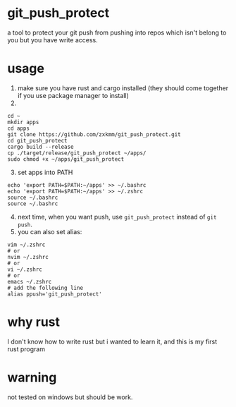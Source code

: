 # git_push_protect
a tool to protect your git push from pushing into repos which isn't belong to you but you have write access.

# usage
1. make sure you have rust and cargo installed (they should come together if you use package manager to install)
2.
```
cd ~
mkdir apps
cd apps
git clone https://github.com/zxkmm/git_push_protect.git
cd git_push_protect
cargo build --release
cp ./target/release/git_push_protect ~/apps/
sudo chmod +x ~/apps/git_push_protect
```
3. set apps into PATH
```
echo 'export PATH=$PATH:~/apps' >> ~/.bashrc
echo 'export PATH=$PATH:~/apps' >> ~/.zshrc
source ~/.bashrc
source ~/.bashrc
```
4. next time, when you want push, use `git_push_protect` instead of `git push`.
5. you can also set alias:
```
vim ~/.zshrc
# or
nvim ~/.zshrc
# or
vi ~/.zshrc
# or
emacs ~/.zshrc
# add the following line
alias ppush='git_push_protect'
```
# why rust
I don't know how to write rust but i wanted to learn it, and this is my first rust program

# warning
not tested on windows but should be work.
